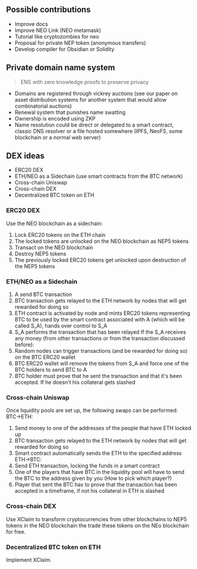 ## Possible contributions
- Improve docs
- Improve NEO Link (NEO metamask)
- Tutorial like cryptozombies for neo
- Proposal for private NEP token (anonymous transfers)
- Develop compiler for Obsidian or Solidity

## Private domain name system
> ENS with zero knowledge proofs to preserve privacy
- Domains are registered through vickrey auctions (see our paper on asset distribution systems for another system that would allow combinatorial auctions)
- Renewal system that punishes name swatting
- Ownership is encoded using ZKP
- Name resolution could be direct or delegated to a smart contract, classic DNS resolver or a file hosted somewhere (IPFS, NeoFS, some blockchain or a normal web server)

## DEX ideas
- ERC20 DEX
- ETH/NEO as a Sidechain (use smart contracts from the BTC network)
- Cross-chain Uniswap
- Cross-chain DEX
- Decentralized BTC token on ETH


### ERC20 DEX
Use the NEO blockchain as a sidechain:
1. Lock ERC20 tokens on the ETH chain
2. The locked tokens are unlocked on the NEO blockchain as NEP5 tokens
3. Transact on the NEO blockchain
4. Destroy NEP5 tokens
5. The previously locked ERC20 tokens get unlocked upon destruction of the NEP5 tokens

### ETH/NEO as a Sidechain
1. A send BTC transaction
2. BTC transaction gets relayed to the ETH network by nodes that will get rewarded for doing so
3. ETH contract is activated by node and mints ERC20 tokens representing BTC to be used by the smart contract associated with A (which will be called S_A), hands over control to S_A
4. S_A performs the transaction that has been relayed
If the S_A receives any money (from other transactions or from the transaction discussed before):
1. Random nodes can trigger transactions (and be rewarded for doing so) on the BTC ERC20 wallet
2. BTC ERC20 wallet will remove the tokens from S_A and force one of the BTC holders to send BTC to A
3. BTC holder must prove that he sent the transaction and that it's been accepted. If he doesn't his collateral gets slashed

### Cross-chain Uniswap
Once liquidity pools are set up, the following swaps can be performed:
BTC->ETH:
1. Send money to one of the addresses of the people that have ETH locked up
2. BTC transaction gets relayed to the ETH network by nodes that will get rewarded for doing so
3. Smart contract automatically sends the ETH to the specified address
ETH->BTC:
1. Send ETH transaction, locking the funds in a smart contract
2. One of the players that have BTC in the liquidity pool will have to send the BTC to the address given by you (How to pick which player?)
3. Player that sent the BTC has to prove that the transaction has been accepted in a timeframe, if not his collateral in ETH is slashed

### Cross-chain DEX
Use XClaim to transform cryptocurrencies from other blockchains to NEP5 tokens in the NEO blockchain the trade these tokens on the NEo blockchain for free.

### Decentralized BTC token on ETH
Implement XClaim.
